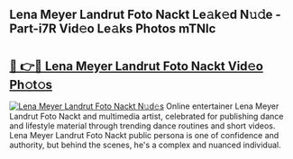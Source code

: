 ## Lena Meyer Landrut Foto Nackt Le𝚊k𝚎d N𝚞𝚍e - Part-i7R Vid𝚎o Le𝚊ks Photos mTNlc

# <h2><a href="http://fb4chyr.evod.top/?m=Lena+Meyer+Landrut+Foto+Nackt">🔗 👉🔴 Lena Meyer Landrut Foto Nackt Vid𝚎o Ph𝚘t𝚘s</a></h2>

[![Lena Meyer Landrut Foto Nackt N𝚞d𝚎s](https://i.imgur.com/8V9OHl7.gif)](http://fb4chyr.evod.top/?m=Lena+Meyer+Landrut+Foto+Nackt)
Online entertainer Lena Meyer Landrut Foto Nackt and multimedia artist, celebrated for publishing dance and lifestyle material through trending dance routines and short videos. Lena Meyer Landrut Foto Nackt public persona is one of confidence and authority, but behind the scenes, he's a complex and nuanced individual. 
